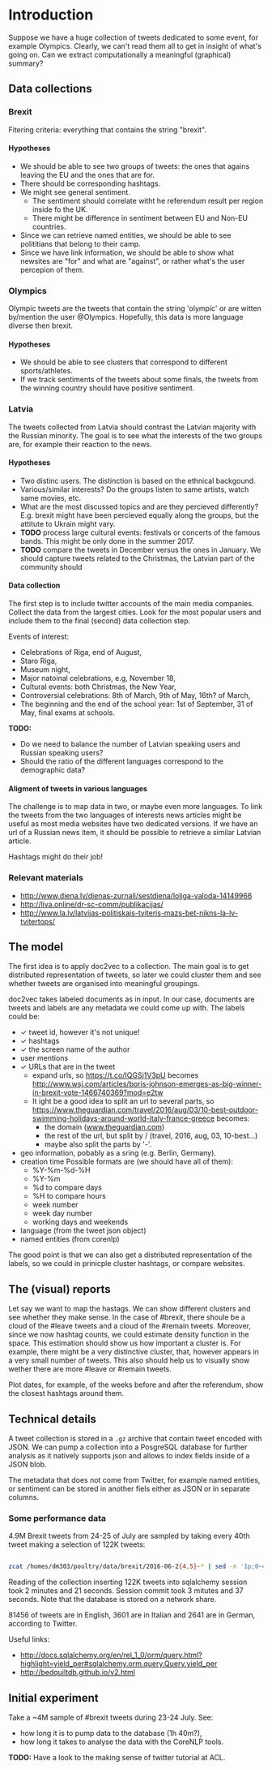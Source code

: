Introduction
============

Suppose we have a huge collection of tweets dedicated to some event, for example Olympics. Clearly, we can't read them all to get in insight of what's going on. Can we extract computationally a meaningful (graphical) summary?

Data collections
----------------

### Brexit

Fitering criteria: everything that contains the string "brexit".

#### Hypotheses

* We should be able to see two groups of tweets: the ones that agains leaving the EU and the ones that are for.
* There should be corresponding hashtags.
* We might see general sentiment.
  * The sentiment should correlate witht he referendum result per region inside fo the UK.
  * There might be difference in sentiment between EU and Non-EU countries.
* Since we can retrieve named entities, we should be able to see polititians that belong to their camp.
* Since we have link information, we should be able to show what newsites are "for" and what are "against", or rather what's the user percepion of them.

### Olympics

Olympic tweets are the tweets that contain the string 'olympic' or are witten by/mention the user @Olympics. Hopefully, this data is more language diverse then brexit.

#### Hypotheses

* We should be able to see clusters that correspond to different sports/athletes.
* If we track sentiments of the tweets about some finals, the tweets from the winning country should have positive sentiment.

### Latvia

The tweets collected from Latvia should contrast the Latvian majority with the Russian minority. The goal is to see what the interests of the two groups are, for example their reaction to the news.

#### Hypotheses

* Two distinc users. The distinction is based on the ethnical backgound.
* Various/similar interests? Do the groups listen to same artists, watch same movies, etc.
* What are the most discussed topics and are they percieved differently? E.g. brexit might have been percieved equally along the groups, but the attitute to Ukrain might vary.
* **TODO** process large cultural events: festivals or concerts of the famous bands. This might be only done in the summer 2017.
* **TODO** compare the tweets in December versus the ones in January. We should capture tweets related to the Christmas, the Latvian part of the community should 

#### Data collection

The first step is to include twitter accounts of the main media companies. Collect the data from the largest cities. Look for the most popular users and include them to the final (second) data collection step.

Events of interest:

* Celebrations of Riga, end of August,
* Staro Riga,
* Museum night,
* Major natoinal celebrations, e.g, November 18,
* Cultural events: both Christmas, the New Year,
* Controversial celebrations: 8th of March, 9th of May, 16th? of March,
* The beginning and the end of the school year: 1st of September, 31 of May, final exams at schools.

**TODO:**
* Do we need to balance the number of Latvian speaking users and Russian speaking users?
* Should the ratio of the different languages correspond to the demographic data?

#### Aligment of tweets in various languages

The challenge is to map data in two, or maybe even more languages. To link the tweets from the two languages of interests news articles might be useful as most media websites have two dedicated versions. If we have an url of a Russian news item, it should be possible to retrieve a similar Latvian article.

Hashtags might do their job!

### Relevant materials

* http://www.diena.lv/dienas-zurnali/sestdiena/loliga-valoda-14149966
* http://liva.online/dr-sc-comm/publikacijas/
* http://www.la.lv/latvijas-politiskais-tviteris-mazs-bet-nikns-la-lv-tvitertops/

The model
---------

The first idea is to apply doc2vec to a collection. The main goal is to get distributed representation of tweets, so later we could cluster them and see whether tweets are organised into meaningful groupings.

doc2vec takes labeled documents as in input. In our case, documents are tweets and labels are any metadata we could come up with. The labels could be:

* ✓ tweet id, however it's not unique!
* ✓ hashtags
* ✓ the screen name of the author
* user mentions
* ✓ URLs that are in the tweet
  * expand urls, so https://t.co/IQGSj1V3pU becomes http://www.wsj.com/articles/boris-johnson-emerges-as-big-winner-in-brexit-vote-1466740369?mod=e2tw
  * It ight be a good idea to split an url to several parts, so https://www.theguardian.com/travel/2016/aug/03/10-best-outdoor-swimming-holidays-around-world-italy-france-greece becomes:
    * the domain (www.theguardian.com)
    * the rest of the url, but split by / (travel, 2016, aug, 03, 10-best...)
    * maybe also split the parts by '-'.
* geo information, pobably as a sring (e.g. Berlin, Germany).
* creation time
  Possible formats are (we should have all of them):
  * %Y-%m-%d-%H
  * %Y-%m
  * %d to compare days
  * %H to compare hours
  * week number
  * week day number
  * working days and weekends
* language (from the tweet json object)
* named entities (from corenlp)

The good point is that we can also get a distributed representation of the labels, so we could in prinicple cluster hashtags, or compare websites.

The (visual) reports
--------------------

Let say we want to map the hastags. We can show different clusters and see whether they make sense. In the case of #brexit, there shoule be a cloud of the #leave tweets and a cloud of the #remain tweets. Moreover, since we now hashtag counts, we could estimate density function in the space. This estimation should show us how important a cluster is. For example, there might be a very distinctive cluster, that, however appears in a very small number of tweets. This also should help us to visually show wether there are more #leave or #remain tweets.

Plot dates, for example, of the weeks before and after the referendum, show the closest hashtags around them.

Technical details
-----------------

A tweet collection is stored in a `.gz` archive that contain tweet encoded with JSON. We can pump a collection into a PosgreSQL database for further analysis as it natively supports json and allows to index fields inside of a JSON blob.

The metadata that does not come from Twitter, for example named entities, or sentiment can be stored in another fiels either as JSON or in separate columns.

### Some performance data

4.9M Brexit tweets from 24-25 of July are sampled by taking every 40th tweet making a selection of 122K tweets:

``` bash

zcat /homes/dm303/poultry/data/brexit/2016-06-2{4,5}-* | sed -n '1p;0~40p' | gzip > data/brexit.sample.122K/brexit.sample.gz

```

Reading of the collection inserting 122K tweets into sqlalchemy session took 2 minutes and 21 seconds. Session commit took 3 mitutes and 37 seconds. Note that the database is stored on a network share.

81456 of tweets are in English, 3601 are in Italian and 2641 are in German, according to Twitter.

Useful links:
* http://docs.sqlalchemy.org/en/rel_1_0/orm/query.html?highlight=yield_per#sqlalchemy.orm.query.Query.yield_per
* http://bedquiltdb.github.io/v2.html

Initial experiment
------------------

Take a ~4M sample of #brexit tweets during 23-24 July. See:
* how long it is to pump data to the database (1h 40m?),
* how long it takes to analyse the data with the CoreNLP tools.

**TODO:** Have a look to the making sense of twitter tutorial at ACL.
